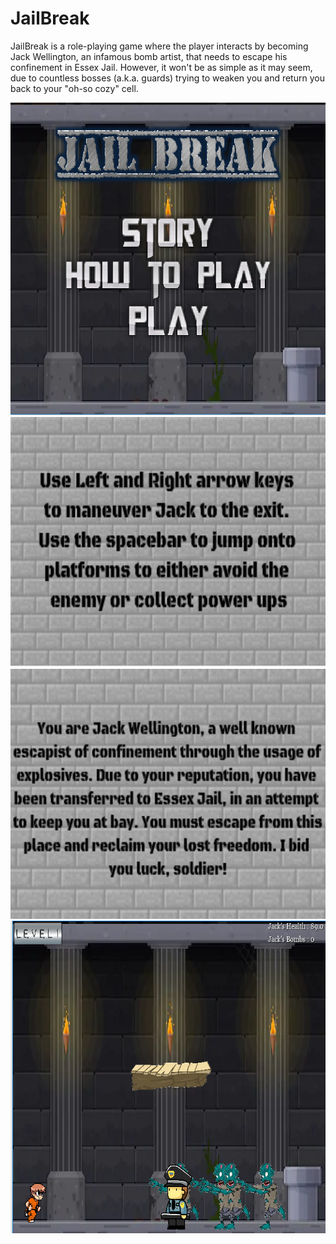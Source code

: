 <h1> JailBreak </h1>
<p> JailBreak is a role-playing game where the player interacts by becoming Jack Wellington, an infamous bomb artist, that needs to escape his confinement in Essex Jail. However, it won't be as simple as it may seem, due to countless bosses (a.k.a. guards) trying to weaken you and return you back to your "oh-so cozy" cell.</p>


<img style="-webkit-user-select: none;" src="https://raw.githubusercontent.com/m1awu/Game-JailBreak/master/jb%20screen.PNG" height = "500">

<img style="-webkit-user-select: none;" src="https://raw.githubusercontent.com/m1awu/Game-JailBreak/master/ins1.png" height = "400">

<img style="-webkit-user-select: none;" src="https://raw.githubusercontent.com/m1awu/Game-JailBreak/master/sImage.png" height = "400">

<img style="-webkit-user-select: none;" src="https://raw.githubusercontent.com/m1awu/Game-JailBreak/master/Capture(Level%201).PNG" height = "500">
